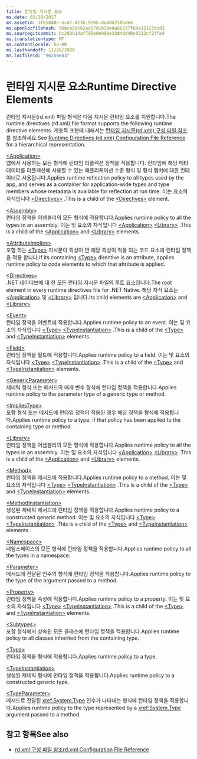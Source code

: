 ```yaml
---
title: 런타임 지시문 요소
ms.date: 03/30/2017
ms.assetid: 3fe5848c-ecd7-4136-970b-8e48d250bde6
ms.openlocfilehash: 96bce89c02ad17d1b30eda66237f69a15123dcd3
ms.sourcegitcommit: bc293b14af795e0e999e3304dd40c0222cf2ffe4
ms.translationtype: MT
ms.contentlocale: ko-KR
ms.lasthandoff: 11/26/2020
ms.locfileid: "96250803"
---
```

# <a name="runtime-directive-elements"></a><span data-ttu-id="f0704-102">런타임 지시문 요소</span><span class="sxs-lookup"><span data-stu-id="f0704-102">Runtime Directive Elements</span></span>

<span data-ttu-id="f0704-103">런타임 지시문(rd.xml) 파일 형식은 다음 지시문 런타임 요소를 지원합니다.</span><span class="sxs-lookup"><span data-stu-id="f0704-103">The runtime directives (rd.xml) file format supports the following runtime directive elements.</span></span> <span data-ttu-id="f0704-104">계층적 표현에 대해서는 [런타임 지시문(rd.xml) 구성 파일 참조](runtime-directives-rd-xml-configuration-file-reference.md)를 참조하세요.</span><span class="sxs-lookup"><span data-stu-id="f0704-104">See [Runtime Directives (rd.xml) Configuration File Reference](runtime-directives-rd-xml-configuration-file-reference.md) for a hierarchical representation.</span></span>  
  
 [\<Application>](application-element-net-native.md)  
 <span data-ttu-id="f0704-105">앱에서 사용하는 모든 형식에 런타임 리플렉션 정책을 적용합니다. 런타임에 해당 메타데이터를 리플렉션에 사용할 수 있는 애플리케이션 수준 형식 및 형식 멤버에 대한 컨테이너로 사용됩니다.</span><span class="sxs-lookup"><span data-stu-id="f0704-105">Applies runtime reflection policy to all types used by the app, and serves as a container for application-wide types and type members whose metadata is available for reflection at run time.</span></span> <span data-ttu-id="f0704-106">이는 요소의 자식입니다 [\<Directives>](directives-element-net-native.md) .</span><span class="sxs-lookup"><span data-stu-id="f0704-106">This is a child of the [\<Directives>](directives-element-net-native.md) element.</span></span>  
  
 [\<Assembly>](assembly-element-net-native.md)  
 <span data-ttu-id="f0704-107">런타임 정책을 어셈블리의 모든 형식에 적용합니다.</span><span class="sxs-lookup"><span data-stu-id="f0704-107">Applies runtime policy to all the types in an assembly.</span></span> <span data-ttu-id="f0704-108">이는 및 요소의 자식입니다 [\<Application>](application-element-net-native.md) [\<Library>](library-element-net-native.md) .</span><span class="sxs-lookup"><span data-stu-id="f0704-108">This is a child of the [\<Application>](application-element-net-native.md) and [\<Library>](library-element-net-native.md) elements.</span></span>  
  
 [\<AttributeImplies>](attributeimplies-element-net-native.md)  
 <span data-ttu-id="f0704-109">포함 하는 [\<Type>](type-element-net-native.md) 지시문이 특성이 면 해당 특성이 적용 되는 코드 요소에 런타임 정책을 적용 합니다.</span><span class="sxs-lookup"><span data-stu-id="f0704-109">If its containing [\<Type>](type-element-net-native.md) directive is an attribute, applies runtime policy to code elements to which that attribute is applied.</span></span>  
  
 [\<Directives>](directives-element-net-native.md)  
 <span data-ttu-id="f0704-110">.NET 네이티브에 대 한 모든 런타임 지시문 파일의 루트 요소입니다.</span><span class="sxs-lookup"><span data-stu-id="f0704-110">The root element in every runtime directives file for .NET Native.</span></span> <span data-ttu-id="f0704-111">해당 자식 요소는 [\<Application>](application-element-net-native.md) 및 [\<Library>](library-element-net-native.md) 입니다.</span><span class="sxs-lookup"><span data-stu-id="f0704-111">Its child elements are [\<Application>](application-element-net-native.md) and [\<Library>](library-element-net-native.md).</span></span>  
  
 [\<Event>](event-element-net-native.md)  
 <span data-ttu-id="f0704-112">런타임 정책을 이벤트에 적용합니다.</span><span class="sxs-lookup"><span data-stu-id="f0704-112">Applies runtime policy to an event.</span></span> <span data-ttu-id="f0704-113">이는 및 요소의 자식입니다 [\<Type>](type-element-net-native.md) [\<TypeInstantiation>](typeinstantiation-element-net-native.md) .</span><span class="sxs-lookup"><span data-stu-id="f0704-113">This is a child of the [\<Type>](type-element-net-native.md) and [\<TypeInstantiation>](typeinstantiation-element-net-native.md) elements.</span></span>  
  
 [\<Field>](field-element-net-native.md)  
 <span data-ttu-id="f0704-114">런타임 정책을 필드에 적용합니다.</span><span class="sxs-lookup"><span data-stu-id="f0704-114">Applies runtime policy to a field.</span></span> <span data-ttu-id="f0704-115">이는 및 요소의 자식입니다 [\<Type>](type-element-net-native.md) [\<TypeInstantiation>](typeinstantiation-element-net-native.md) .</span><span class="sxs-lookup"><span data-stu-id="f0704-115">This is a child of the [\<Type>](type-element-net-native.md) and [\<TypeInstantiation>](typeinstantiation-element-net-native.md) elements.</span></span>  
  
 [\<GenericParameter>](genericparameter-element-net-native.md)  
 <span data-ttu-id="f0704-116">제네릭 형식 또는 메서드의 매개 변수 형식에 런타임 정책을 적용합니다.</span><span class="sxs-lookup"><span data-stu-id="f0704-116">Applies runtime policy to the parameter type of a generic type or method.</span></span>  
  
 [\<ImpliesType>](impliestype-element-net-native.md)  
 <span data-ttu-id="f0704-117">포함 형식 또는 메서드에 런타임 정책이 적용된 경우 해당 정책을 형식에 적용합니다.</span><span class="sxs-lookup"><span data-stu-id="f0704-117">Applies runtime policy to a type, if that policy has been applied to the containing type or method.</span></span>  
  
 [\<Library>](library-element-net-native.md)  
 <span data-ttu-id="f0704-118">런타임 정책을 어셈블리의 모든 형식에 적용합니다.</span><span class="sxs-lookup"><span data-stu-id="f0704-118">Applies runtime policy to all the types in an assembly.</span></span> <span data-ttu-id="f0704-119">이는 및 요소의 자식입니다 [\<Application>](application-element-net-native.md) [\<Library>](library-element-net-native.md) .</span><span class="sxs-lookup"><span data-stu-id="f0704-119">This is a child of the [\<Application>](application-element-net-native.md) and [\<Library>](library-element-net-native.md) elements.</span></span>  
  
 [\<Method>](method-element-net-native.md)  
 <span data-ttu-id="f0704-120">런타임 정책을 메서드에 적용합니다.</span><span class="sxs-lookup"><span data-stu-id="f0704-120">Applies runtime policy to a method.</span></span> <span data-ttu-id="f0704-121">이는 및 요소의 자식입니다 [\<Type>](type-element-net-native.md) [\<TypeInstantiation>](typeinstantiation-element-net-native.md) .</span><span class="sxs-lookup"><span data-stu-id="f0704-121">This is a child of the [\<Type>](type-element-net-native.md) and [\<TypeInstantiation>](typeinstantiation-element-net-native.md) elements.</span></span>  
  
 [\<MethodInstantiation>](methodinstantiation-element-net-native.md)  
 <span data-ttu-id="f0704-122">생성된 제네릭 메서드에 런타임 정책을 적용합니다.</span><span class="sxs-lookup"><span data-stu-id="f0704-122">Applies runtime policy to a constructed generic method.</span></span> <span data-ttu-id="f0704-123">이는 및 요소의 자식입니다 [\<Type>](type-element-net-native.md) [\<TypeInstantiation>](typeinstantiation-element-net-native.md) .</span><span class="sxs-lookup"><span data-stu-id="f0704-123">This is a child of the [\<Type>](type-element-net-native.md) and [\<TypeInstantiation>](typeinstantiation-element-net-native.md) elements.</span></span>  
  
 [\<Namespace>](namespace-element-net-native.md)  
 <span data-ttu-id="f0704-124">네임스페이스의 모든 형식에 런타임 정책을 적용합니다.</span><span class="sxs-lookup"><span data-stu-id="f0704-124">Applies runtime policy to all the types in a namespace.</span></span>  
  
 [\<Parameter>](parameter-element-net-native.md)  
 <span data-ttu-id="f0704-125">메서드에 전달된 인수의 형식에 런타임 정책을 적용합니다.</span><span class="sxs-lookup"><span data-stu-id="f0704-125">Applies runtime policy to the type of the argument passed to a method.</span></span>  
  
 [\<Property>](property-element-net-native.md)  
 <span data-ttu-id="f0704-126">런타임 정책을 속성에 적용합니다.</span><span class="sxs-lookup"><span data-stu-id="f0704-126">Applies runtime policy to a property.</span></span> <span data-ttu-id="f0704-127">이는 및 요소의 자식입니다 [\<Type>](type-element-net-native.md) [\<TypeInstantiation>](typeinstantiation-element-net-native.md) .</span><span class="sxs-lookup"><span data-stu-id="f0704-127">This is a child of the [\<Type>](type-element-net-native.md) and [\<TypeInstantiation>](typeinstantiation-element-net-native.md) elements.</span></span>  
  
 [\<Subtypes>](subtypes-element-net-native.md)  
 <span data-ttu-id="f0704-128">포함 형식에서 상속된 모든 클래스에 런타임 정책을 적용합니다.</span><span class="sxs-lookup"><span data-stu-id="f0704-128">Applies runtime policy to all classes inherited from the containing type.</span></span>  
  
 [\<Type>](type-element-net-native.md)  
 <span data-ttu-id="f0704-129">런타임 정책을 형식에 적용합니다.</span><span class="sxs-lookup"><span data-stu-id="f0704-129">Applies runtime policy to a type.</span></span>  
  
 [\<TypeInstantiation>](typeinstantiation-element-net-native.md)  
 <span data-ttu-id="f0704-130">생성된 제네릭 형식에 런타임 정책을 적용합니다.</span><span class="sxs-lookup"><span data-stu-id="f0704-130">Applies runtime policy to a constructed generic type.</span></span>  
  
 [\<TypeParameter>](typeparameter-element-net-native.md)  
 <span data-ttu-id="f0704-131">메서드로 전달된 <xref:System.Type> 인수가 나타내는 형식에 런타임 정책을 적용합니다.</span><span class="sxs-lookup"><span data-stu-id="f0704-131">Applies runtime policy to the type represented by a <xref:System.Type> argument passed to a method.</span></span>  
  
## <a name="see-also"></a><span data-ttu-id="f0704-132">참고 항목</span><span class="sxs-lookup"><span data-stu-id="f0704-132">See also</span></span>

- [<span data-ttu-id="f0704-133">rd.xml 구성 파일 참조</span><span class="sxs-lookup"><span data-stu-id="f0704-133">rd.xml Configuration File Reference</span></span>](runtime-directives-rd-xml-configuration-file-reference.md)
